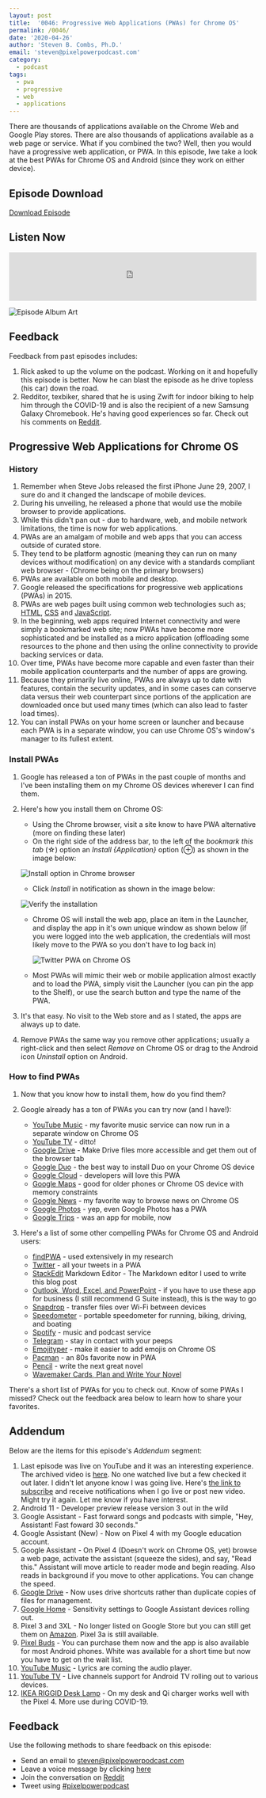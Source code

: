 ```yaml
---
layout: post
title:  '0046: Progressive Web Applications (PWAs) for Chrome OS'
permalink: /0046/
date: '2020-04-26'
author: 'Steven B. Combs, Ph.D.'
email: 'steven@pixelpowerpodcast.com'
category:
  - podcast
tags:
  - pwa
  - progressive
  - web
  - applications
---
```


There are thousands of applications available on the Chrome Web and Google Play stores. There are also thousands of applications available as a web page or service. What if you combined the two? Well, then you would have a progressive web application, or PWA. In this episode, Iwe take a look at the best PWAs for Chrome OS and Android (since they work on either device).

## Episode Download

[Download Episode](https://s3-us-west-2.amazonaws.com/anchor-audio-bank/staging/2020-04-29/fbd16749e5c1f9178054073facc7718b.m4a)

## Listen Now

<p><iframe src="https://anchor.fm/pixelpowerpodcast/embed/episodes/0046-Progressive-Web-Applications-PWAs-ede1ck" height="98px" width="500px" frameborder="0" scrolling="no"></iframe></p>

![Episode Album Art](/images/album-art/2020/0046.png)

## Feedback

Feedback from past episodes includes:

1. Rick asked to up the volume on the podcast. Working on it and hopefully this episode is better. Now he can blast the episode as he drive topless (his car) down the road.
2. Redditor, texbiker, shared that he is using Zwift for indoor biking to help him through the COVID-19 and is also the recipient of a new Samsung Galaxy Chromebook. He's having good experiences so far. Check out his comments on [Reddit](https://www.reddit.com/r/pixelpowerpodcast/comments/fzkdit/httpswwwpixelpowerpodcastcom0045/).

## Progressive Web Applications for Chrome OS

### History

1. Remember when Steve Jobs released the first iPhone June 29, 2007, I sure do and it changed the landscape of mobile devices.
2. During his unveiling, he released a phone that would use the mobile browser to provide applications.
3. While this didn't pan out - due to hardware, web, and mobile network limitations, the time is now for web applications.
4. PWAs are an amalgam of mobile and web apps that you can access outside of curated store.
5. They tend to be platform agnostic (meaning they can run on many devices without modification) on any device with a standards compliant web browser - (Chrome being on the primary browsers)
6. PWAs are available on both mobile and desktop.
7. Google released the specifications for progressive web applications (PWAs) in 2015.
8. PWAs are web pages built using common web technologies such as; [HTML](https://en.wikipedia.org/wiki/HTML "HTML"), [CSS](https://en.wikipedia.org/wiki/Cascading_Style_Sheets "Cascading Style Sheets") and [JavaScript](https://en.wikipedia.org/wiki/JavaScript).
9. In the beginning, web apps required Internet connectivity and were simply a bookmarked web site; now PWAs have become more sophisticated and be installed as a micro application (offloading some resources to the phone and then using the online connectivity to provide backing services or data.
10. Over time, PWAs have become more capable and even faster than their mobile application counterparts and the number of apps are growing.
11. Because they primarily live online, PWAs are always up to date with features, contain the security updates, and in some cases can conserve data versus their web counterpart since portions of the application are downloaded once but used many times (which can also lead to faster load times).
12. You can install PWAs on your home screen or launcher and because each PWA is in a separate window, you can use Chrome OS's window's manager to its fullest extent.

### Install PWAs

1. Google has released a ton of PWAs in the past couple of months and I've been installing them on my Chrome OS devices wherever I can find them.
2. Here's how you install them on Chrome OS:

    * Using the Chrome browser, visit a site know to have PWA alternative (more on finding these later)
    * On the right side of the address bar, to the left of the *bookmark this tab* (☆) option an *Install {Application}* option (⊕) as shown in the image below:

    ![Install option in Chrome browser](/images/posts/2020-04-29-progressive-web-apps/install-pwa.png)

	  * Click *Install* in notification as shown in the image below:

    ![Verify the installation](/images/posts/2020-04-29-progressive-web-apps/pwa-install-verification.png)

	* Chrome OS will install the web app, place an item in the Launcher, and display the app in it's own unique window as shown below (if you were logged into the web application, the credentials will most likely move to the PWA so you don't have to log back in)

	  ![Twitter PWA on Chrome OS](/images/posts/2020-04-29-progressive-web-apps/twitter-pwa.png)

    * Most PWAs will mimic their web or mobile application almost exactly and to load the PWA, simply visit the Launcher (you can pin the app to the Shelf), or use the search button and type the name of the PWA.

3. It's that easy. No visit to the Web store and as I stated, the apps are always up to date.
4. Remove PWAs the same way you remove other applications; usually a right-click and then select _Remove_ on Chrome OS or drag to the Android icon _Uninstall_ option on Android.

### How to find PWAs

1. Now that you know how to install them, how do you find them?
2. Google already has a ton of PWAs you can try now (and I have!):

    * [YouTube Music](https://music.youtube.com/) - my favorite music service can now run in a separate window on Chrome OS
    * [YouTube TV](https://tv.youtube.com) - ditto!
    * [Google Drive](https://drive.google.com) - Make Drive files more accessible and get them out of the browser tab
    * [Google Duo](https://duo.google.com) - the best way to install Duo on your Chrome OS device
    * [Google Cloud](https://cloud.google.com) - developers will love this PWA
    * [Google Maps](https://maps.google.com) - good for older phones or Chrome OS device with memory constraints
    * [Google News](https://news.google.com) - my favorite way to browse news on Chrome OS
    * [Google Photos](https://photos.google.com) - yep, even Google Photos has a PWA
    * [Google Trips](https://travel.google.com) - was an app for mobile, now

3. Here's a list of some other compelling PWAs for Chrome OS and Android users:

    * [findPWA](https://www.findpwa.com) - used extensively in my research
    * [Twitter](https://www.twitter.com) - all your tweets in a PWA
    * [StackEdit](https://stackedit.io/) Markdown Editor - The Markdown editor I used to write this blog post
    * [Outlook, Word, Excel, and PowerPoint](https://www.office.com) - if you have to use these app for business (I still recommend G Suite instead), this is the way to go
    * [Snapdrop](https://snapdrop.net) - transfer files over Wi-Fi between devices
    * [Speedometer](https://speedometer.pwa.run) - portable speedometer for running, biking, driving, and boating
    * [Spotify](https://www.spotify.com) - music and podcast service
    * [Telegram](https://web.telegram.org) - stay in contact with your peeps
    * [Emojityper](https://emojityper.com) - make it easier to add emojis on Chrome OS
    * [Pacman](https://bobrov.dev/pacman-pwa/) - an 80s favorite now in PWA
    * [Pencil](https://www.pencilapp.io) - write the next great novel
    * [Wavemaker Cards, Plan and Write Your Novel](https://wavemaker.cards/)

There's a short list of PWAs for you to check out. Know of some PWAs I missed? Check out the feedback area below to learn how to share your favorites.

## Addendum

Below are the items for this episode's *Addendum* segment:

1. Last episode was live on YouTube and it was an interesting experience. The archived video is [here](https://www.pixelpowerpodcast.com/0045). No one watched live but a few checked it out later. I didn't let anyone know I was going live. Here's [the link to subscribe](https://www.youtube.com/stevencombs) and receive notifications when I go live or post new video. Might try it again. Let me know if you have interest.
1. Android 11 - Developer preview release version 3 out in the wild
2. Google Assistant - Fast forward songs and podcasts with simple, "Hey, Assistant! Fast foward 30 seconds."
3. Google Assistant (New) - Now on Pixel 4 with my Google education account.
4. Google Assistant - On Pixel 4 (Doesn't work on Chrome OS, yet) browse a web page, activate the assistant (squeeze the sides), and say, "Read this." Assistant will move article to reader mode and begin reading. Also reads in background if you move to other applications. You can change the speed.
4. [Google Drive](https://drive.google.com) - Now uses drive shortcuts rather than duplicate copies of files for management.
5. [Google Home](https://play.google.com/store/apps/details?id=com.google.android.apps.chromecast.app&hl=en_US) - Sensitivity settings to Google Assistant devices rolling out.
6. Pixel 3 and 3XL - No longer listed on Google Store but you can still get them on [Amazon](https://amzn.to/3bXTnZ3). Pixel 3a is still available.
7. [Pixel Buds](https://store.google.com/config/pixel_buds) - You can purchase them now and the app is also available for most Android phones. White was available for a short time but now you have to get on the wait list.
8. [YouTube Music](https://music.youtube.com) - Lyrics are coming the audio player.
9. [YouTube TV](https://tv.youtube.com) - Live channels support for Android TV rolling out to various devices.
10. [IKEA RIGGID Desk Lamp](https://www.ikea.com/us/en/p/riggad-led-work-lamp-w-wireless-charging-white-40385642/) - On my desk and Qi charger works well with the Pixel 4. More use during COVID-19.

## Feedback

Use the following methods to share feedback on this episode:

* Send an email to <steven@pixelpowerpodcast.com>
* Leave a voice message by clicking [here](https://anchor.fm/pixelpowerpodcast/message)
* Join the conversation on [Reddit](https://www.reddit.com/r/pixelpowerpodcast/)
* Tweet using [#pixelpowerpodcast](https://twitter.com/search?q=%23pixelpowerpodcast&src=typed_query)
